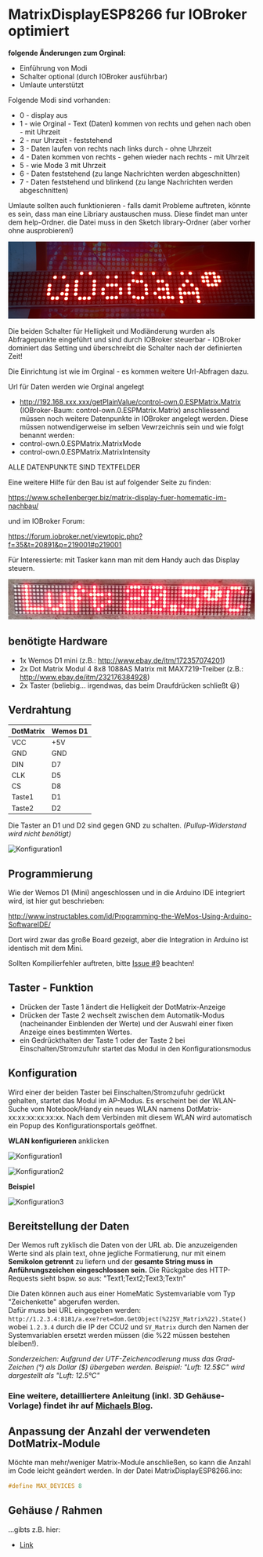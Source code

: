 # MatrixDisplayESP8266 fur IOBroker optimiert


**folgende Änderungen zum Orginal:**
- Einführung von Modi
- Schalter optional (durch IOBroker ausführbar)
- Umlaute unterstützt

Folgende Modi sind vorhanden:
- 0 - display aus
- 1 - wie Orginal - Text (Daten) kommen von rechts und gehen nach oben - mit Uhrzeit
- 2 - nur Uhrzeit - feststehend
- 3 - Daten laufen von rechts nach links durch - ohne Uhrzeit
- 4 - Daten kommen von rechts - gehen wieder nach rechts - mit Uhrzeit
- 5 - wie Mode 3 mit Uhrzeit
- 6 - Daten feststehend (zu lange Nachrichten werden abgeschnitten)
- 7 - Daten feststehend und blinkend (zu lange Nachrichten werden abgeschnitten)

Umlaute sollten auch funktionieren - falls damit Probleme auftreten, könnte es sein, dass man eine Libriary austauschen muss. Diese findet man unter dem help-Ordner. die Datei muss in den Sketch library-Ordner (aber vorher ohne ausprobieren!)

![Sampleum](/images/Sampleum.png)

Die beiden Schalter für Helligkeit und Modiänderung wurden als Abfragepunkte eingeführt und sind durch IOBroker steuerbar - IOBroker dominiert das Setting und überschreibt die Schalter nach der definierten Zeit!

Die Einrichtung ist wie im Orginal - es kommen weitere Url-Abfragen dazu.

Url für Daten werden wie Orginal angelegt
- http://192.168.xxx.xxx/getPlainValue/control-own.0.ESPMatrix.Matrix (IOBroker-Baum: control-own.0.ESPMatrix.Matrix)
anschliessend müssen noch weitere Datenpunkte in IOBroker angelegt werden. Diese müssen notwendigerweise im selben Vewrzeichnis sein und wie folgt benannt werden:
- control-own.0.ESPMatrix.MatrixMode
- control-own.0.ESPMatrix.MatrixIntensity

ALLE DATENPUNKTE SIND TEXTFELDER

Eine weitere Hilfe für den Bau ist auf folgender Seite zu finden:

https://www.schellenberger.biz/matrix-display-fuer-homematic-im-nachbau/

und im IOBroker Forum: 

https://forum.iobroker.net/viewtopic.php?f=35&t=20891&p=219001#p219001


Für Interessierte: mit Tasker kann man mit dem Handy auch das Display steuern.


![Sample1](/images/Sample1.png)


## benötigte Hardware
* 1x Wemos D1 mini (z.B.: http://www.ebay.de/itm/172357074201)
* 2x Dot Matrix Modul 4 8x8 1088AS Matrix mit MAX7219-Treiber (z.B.: http://www.ebay.de/itm/232176384928)
* 2x Taster (beliebig... irgendwas, das beim Draufdrücken schließt :smiley:)

## Verdrahtung
DotMatrix | Wemos D1
------------ | -------------
VCC       | +5V
GND       | GND
DIN       | D7
CLK       | D5
CS        | D8
Taste1 | D1
Taste2 | D2

Die Taster an D1 und D2 sind gegen GND zu schalten. *(Pullup-Widerstand wird nicht benötigt)*

![Konfiguration1](/images/Back1.jpg)

## Programmierung 

Wie der Wemos D1 (Mini) angeschlossen und in die Arduino IDE integriert wird, ist hier gut beschrieben:

http://www.instructables.com/id/Programming-the-WeMos-Using-Arduino-SoftwareIDE/

Dort wird zwar das große Board gezeigt, aber die Integration in Arduino ist identisch mit dem Mini.

Sollten Kompilierfehler auftreten, bitte [Issue #9](https://github.com/jp112sdl/MatrixDisplayESP8266/issues/9) beachten!

## Taster - Funktion
* Drücken der Taste 1 ändert die Helligkeit der DotMatrix-Anzeige
* Drücken der Taste 2 wechselt zwischen dem Automatik-Modus (nacheinander Einblenden der Werte) und der Auswahl einer fixen Anzeige eines bestimmten Wertes.
* ein Gedrückthalten der Taste 1 oder der Taste 2 bei Einschalten/Stromzufuhr startet das Modul in den Konfigurationsmodus

## Konfiguration
Wird einer der beiden Taster bei Einschalten/Stromzufuhr gedrückt gehalten, startet das Modul im AP-Modus.
Es erscheint bei der WLAN-Suche vom Notebook/Handy ein neues WLAN namens DotMatrix-xx:xx:xx:xx:xx:xx.
Nach dem Verbinden mit diesem WLAN wird automatisch ein Popup des Konfigurationsportals geöffnet.

**WLAN konfigurieren** anklicken

![Konfiguration1](/images/Konfiguration1.png)


![Konfiguration2](/images/Konfiguration2.png)

**Beispiel**

![Konfiguration3](/images/Konfiguration3.png)



## Bereitstellung der Daten
Der Wemos ruft zyklisch die Daten von der URL ab.
Die anzuzeigenden Werte sind als plain text, ohne jegliche Formatierung, nur mit einem **Semikolon getrennt** zu liefern und der **gesamte String muss in Anführungszeichen eingeschlossen sein.**
Die Rückgabe des HTTP-Requests sieht bspw. so aus: "Text1;Text2;Text3;Textn"

Die Daten können auch aus einer HomeMatic Systemvariable vom Typ "Zeichenkette" abgerufen werden.<br>
Dafür muss bei URL eingegeben werden:<br>
`http://1.2.3.4:8181/a.exe?ret=dom.GetObject(%22SV_Matrix%22).State()`<br>
wobei `1.2.3.4` durch die IP der CCU2 und `SV_Matrix` durch den Namen der Systemvariablen ersetzt werden müssen (die %22 müssen bestehen bleiben!).


*Sonderzeichen: Aufgrund der UTF-Zeichencodierung muss das Grad-Zeichen (°) als Dollar ($) übergeben werden.
Beispiel: "Luft: 12.5$C" wird dargestellt als "Luft: 12.5°C"*

### Eine weitere, detailliertere Anleitung (inkl. 3D Gehäuse-Vorlage) findet ihr auf [Michaels Blog]( https://www.schellenberger.biz/matrix-display-fuer-homematic-im-nachbau/).

## Anpassung der Anzahl der verwendeten DotMatrix-Module
Möchte man mehr/weniger Matrix-Module anschließen, so kann die Anzahl im Code leicht geändert werden.
In der Datei MatrixDisplayESP8266.ino:
```C
#define MAX_DEVICES 8
```

## Gehäuse / Rahmen
...gibts z.B. hier:
- [Link](https://www.thingiverse.com/thing:2862875)
